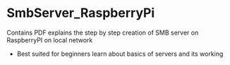 # SmbServer_RaspberryPi
Contains PDF explains the step by step creation of SMB server on RaspberryPI on local network 
  * Best suited for beginners learn about basics of servers and its working
